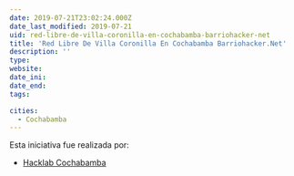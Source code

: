 ```yaml
---
date: 2019-07-21T23:02:24.000Z
date_last_modified: 2019-07-21
uid: red-libre-de-villa-coronilla-en-cochabamba-barriohacker-net
title: 'Red Libre De Villa Coronilla En Cochabamba Barriohacker.Net'
description: ''
type: 
website: 
date_ini: 
date_end: 
tags:

cities: 
  - Cochabamba
---
```


Esta iniciativa fue realizada por:

- [Hacklab Cochabamba](/organizaciones/hacklab-cochabamba)
